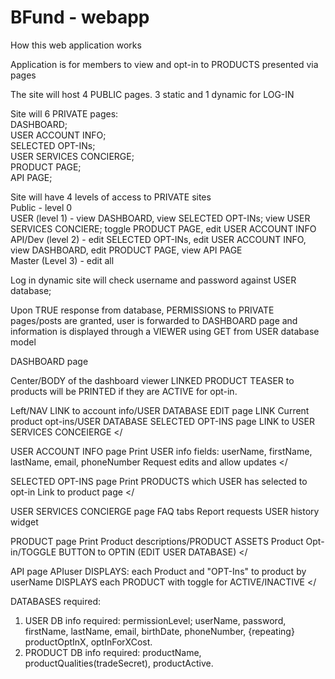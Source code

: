 # BFund - webapp

How this web application works

Application is for members to view and opt-in to PRODUCTS presented via pages

The site will host 4 PUBLIC pages. 3 static and 1 dynamic for LOG-IN

Site will 6 PRIVATE pages:<br>
DASHBOARD;<br>
USER ACCOUNT INFO;<br>
SELECTED OPT-INs;<br>
USER SERVICES CONCIERGE;<br>
PRODUCT PAGE;<br>
API PAGE;<br>

Site will have 4 levels of access to PRIVATE sites<br>
Public - level 0<br>
USER (level 1) - view DASHBOARD, view SELECTED OPT-INs; view USER SERVICES CONCIERE; toggle PRODUCT PAGE, edit USER ACCOUNT INFO<br>
API/Dev (level 2) - edit SELECTED OPT-INs, edit USER ACCOUNT INFO, view DASHBOARD, edit PRODUCT PAGE, view API PAGE<br>
Master (Level 3) - edit all<br>

Log in dynamic site will check username and password against USER database;

Upon TRUE response from database, PERMISSIONS to PRIVATE pages/posts are granted, user is forwarded to DASHBOARD page and information is displayed through a VIEWER using GET from USER database model

DASHBOARD page

  Center/BODY of the dashboard viewer LINKED PRODUCT TEASER to products will be PRINTED if they are ACTIVE for opt-in.

  Left/NAV 
  LINK to account info/USER DATABASE EDIT page
  LINK Current product opt-ins/USER DATABASE SELECTED OPT-INS page
  LINK to USER SERVICES CONCEIERGE 
</

USER ACCOUNT INFO page
  Print USER info fields: userName, firstName, lastName, email, phoneNumber
  Request edits and allow updates
</

SELECTED OPT-INS page
  Print PRODUCTS which USER has selected to opt-in 
  Link to product page
</

USER SERVICES CONCIERGE page 
  FAQ tabs
  Report requests
  USER history widget

PRODUCT page
  Print Product descriptions/PRODUCT ASSETS 
  Product Opt-in/TOGGLE BUTTON to OPTIN (EDIT USER DATABASE)
</  

API page
  APIuser DISPLAYS: each Product and "OPT-Ins" to product by userName
  DISPLAYS each PRODUCT with toggle for ACTIVE/INACTIVE
</

DATABASES required:
1. USER
  DB info required: permissionLevel; userName, password, firstName, lastName, email, birthDate, phoneNumber, {repeating} productOptInX, optInForXCost.
2. PRODUCT
  DB info required: productName, productQualities(tradeSecret), productActive.
